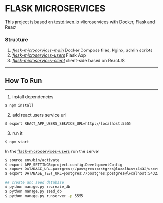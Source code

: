 # FLASK MICROSERVICES

This project is based on [testdriven.io](http://testdriven.io/) Microservices with Docker, Flask and React  

### Structure
1. _[flask-microservices-main](https://github.com/repodevs/flask-microservices-main)_ Docker Compose files, Nginx, admin scripts
2. _[flask-microservices-users](https://github.com/repodevs/flask-microservices-users)_ Flask App
3. _[flask-microservices-client](https://github.com/repodevs/flask-microservices-client)_ client-side based on ReactJS
---

## How To Run
----
1. install dependencies
```bash
$ npm install 
```
2. add react users service url
```bash
$ export REACT_APP_USERS_SERVICE_URL=http://localhost:5555
```
3. run it
```bash
$ npm start
```

In the [flask-microservices-users](https://github.com/repodevs/flask-microservices-users) run the server

```bash
$ source env/bin/activate
$ export APP_SETTINGS=project.config.DevelopmentConfig
$ export DATABASE_URL=postgres://postgres:postgres@localhost:5432/users_dev
$ export DATABASE_TEST_URL=postgres://postgres:postgres@localhost:5432/users_test

## create and seed database
$ python manage.py recreate_db
$ python manage.py seed_db
$ python manage.py runserver -p 5555
```



